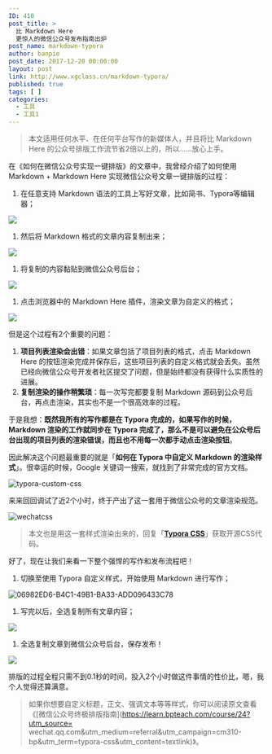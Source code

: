 ```yaml
---
ID: 410
post_title: >
  比 Markdown Here
  更惊人的微信公众号发布指南出炉
post_name: markdown-typora
author: banpie
post_date: 2017-12-20 00:00:00
layout: post
link: http://www.xgclass.cn/markdown-typora/
published: true
tags: [ ]
categories:
  - 工具
  - 工具1
---
```

> 本文适用任何水平、在任何平台写作的新媒体人，并且将比 Markdown Here 的公众号排版工作流节省2倍以上的，所以……放心上手。

在《如何在微信公众号实现一键排版》的文章中，我曾经介绍了如何使用 Markdown + Markdown Here 实现微信公众号文章一键排版的过程：

1.  在任意支持 Markdown 语法的工具上写好文章，比如简书、Typora等编辑器；

![][1]

1.  然后将 Markdown 格式的文章内容复制出来；

![][2]

1.  将复制的内容黏贴到微信公众号后台；

![][3]

1.  点击浏览器中的 Markdown Here 插件，渲染文章为自定义的格式；

![][4]

但是这个过程有2个重要的问题：

1.  **项目列表渲染会出错**：如果文章包括了项目列表的格式，点击 Markdown Here 的按钮渲染完成并保存后，这些项目列表的自定义格式就会丢失。虽然已经向微信公众号开发者社区提交了问题，但是始终都没有获得什么实质性的进展。
2.  **复制渲染的操作稍繁琐**：每一次写完都要复制 Markdown 源码到公众号后台，再点击渲染，其实也不是一个很高效率的过程。

于是我想：**既然我所有的写作都是在 Typora 完成的，如果写作的时候，Markdown 渲染的工作就同步在 Typora 完成了，那么不是可以避免在公众号后台出现的项目列表的渲染错误，而且也不用每一次都手动点击渲染按钮**。

因此解决这个问题最重要的就是「**如何在 Typora 中自定义 Markdown 的渲染样式**」。很幸运的时候，Google 关键词一搜索，就找到了非常完成的官方文档。

![typora-custom-css][5]

来来回回调试了近2个小时，终于产出了这一套用于微信公众号的文章渲染规范。

![wechatcss][6]

> 本文也是用这一套样式渲染出来的，回复「**[Typora CSS][7]**」获取开源CSS代码。

好了，现在让我们来看一下整个强悍的写作和发布流程吧！

1.  切换至使用 Typora 自定义样式，开始使用 Markdown 进行写作；

![06982ED6-B4C1-49B1-BA33-ADD096433C78][8]

1.  写完以后，全选复制所有文章内容；

![][9]

1.  全选复制文章到微信公众号后台，保存发布！

![][10]

排版的过程全程只需不到0.1秒的时间，投入2个小时做这件事情的性价比，嗯，我个人觉得还算满意。

> 如果你想要自定义标题，正文、强调文本等等样式，你可以阅读原文查看《\[微信公众号终极排版指南\](https://learn.bpteach.com/course/24?utm_source= wechat.qq.com&utm_medium=referral&utm_campaign=cm310-bp&utm_term=typora-css&utm_content=textlink)》。

 [1]: https://ws3.sinaimg.cn/large/006tNc79gy1fp2286qanag30p00fn79j.gif
 [2]: https://ws3.sinaimg.cn/large/006tNc79gy1fp228pco70g30p00fnn68.gif
 [3]: https://ws4.sinaimg.cn/large/006tNc79gy1fp228r4vs7g30p00fnq8u.gif
 [4]: https://ws3.sinaimg.cn/large/006tNc79gy1fp229ecpahg30p00fn45h.gif
 [5]: https://ws1.sinaimg.cn/large/006tNc79gy1fp226awedaj31kw18rk5r.jpg
 [6]: https://ws2.sinaimg.cn/large/006tNc79gy1fp2268tazwj31kw1bnk0f.jpg
 [7]: https://github.com/BPteach/CM310-Exercise-Files/blob/master/%E7%AC%AC5%E7%AB%A0/TyporaWechat.css
 [8]: https://ws3.sinaimg.cn/large/006tNc79gy1fp23ihzcrhj31kw17z7sx.jpg
 [9]: https://ws3.sinaimg.cn/large/006tNc79gy1fp23jdj1mej31kw14rdlk.jpg
 [10]: https://ws3.sinaimg.cn/large/006tNc79gy1fp23xv8twrj31kw10t79p.jpg